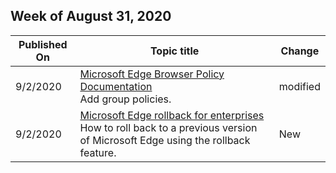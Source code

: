 <!-- This file is generated automatically each week. Changes made to this file will be overwritten.-->




## Week of August 31, 2020


| Published On |Topic title | Change |
|------|------------|--------|
| 9/2/2020 | [Microsoft Edge Browser Policy Documentation](/DeployEdge/microsoft-edge-policies)<br>Add group policies. | modified |
| 9/2/2020 | [Microsoft Edge rollback for enterprises](/DeployEdge/edge-learnmore-rollback)<br>How to roll back to a previous version of Microsoft Edge using the rollback feature. | New 